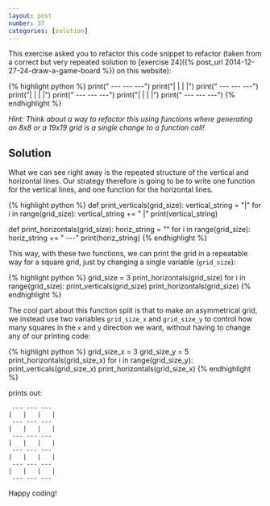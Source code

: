 ```yaml
---
layout: post
number: 37
categories: [solution]
---
```


This exercise asked you to refactor this code snippet to refactor (taken from a correct but very repeated solution to [exercise 24]({% post_url 2014-12-27-24-draw-a-game-board %}) on this website):

{% highlight python %}
print(" --- --- ---")
print("|   |   |   |")
print(" --- --- ---")
print("|   |   |   |")
print(" --- --- ---")
print("|   |   |   |")
print(" --- --- ---")
{% endhighlight %}

_Hint: Think about a way to refactor this using functions where generating an 8x8 or a 19x19 grid is a single change to a function call!_

## Solution

What we can see right away is the repeated structure of the vertical and horizontal lines. Our strategy therefore is going to be to write one function for the vertical lines, and one function for the horizontal lines.

{% highlight python %}
def print_verticals(grid_size):
	vertical_string = "|"
	for i in range(grid_size):
		vertical_string += "   |"
	print(vertical_string)

def print_horizontals(grid_size):
	horiz_string = ""
	for i in range(grid_size):
		horiz_string += " ---"
	print(horiz_string)
{% endhighlight %}

This way, with these two functions, we can print the grid in a repeatable way for a square grid, just by changing a single variable (`grid_size`):

{% highlight python %}
grid_size = 3
print_horizontals(grid_size)
for i in range(grid_size):
	print_verticals(grid_size)
	print_horizontals(grid_size)
{% endhighlight %}

The cool part about this function split is that to make an asymmetrical grid, we instead use two variables `grid_size_x` and `grid_size_y` to control how many squares in the `x` and `y` direction we want, without having to change any of our printing code:

{% highlight python %}
grid_size_x = 3
grid_size_y = 5
print_horizontals(grid_size_x)
for i in range(grid_size_y):
	print_verticals(grid_size_x)
	print_horizontals(grid_size_x)
{% endhighlight %}

prints out:

```
 --- --- ---
|   |   |   |
 --- --- ---
|   |   |   |
 --- --- ---
|   |   |   |
 --- --- ---
|   |   |   |
 --- --- ---
|   |   |   |
 --- --- ---
```

Happy coding!